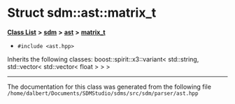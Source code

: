 
<NavBar active_item_id="2"/>

# Struct sdm::ast::matrix\_t


[**Class List**](annotated.md) **>** [**sdm**](namespacesdm.md) **>** [**ast**](namespacesdm_1_1ast.md) **>** [**matrix\_t**](structsdm_1_1ast_1_1matrix__t.md)





* `#include <ast.hpp>`



Inherits the following classes: boost::spirit::x3::variant< std::string, std::vector< std::vector< float > > >





















------------------------------
The documentation for this class was generated from the following file `/home/dalbert/Documents/SDMStudio/sdms/src/sdm/parser/ast.hpp`